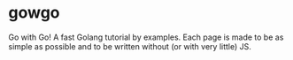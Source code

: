 # gowgo

Go with Go! A fast Golang tutorial by examples. Each page is made to be as
simple as possible and to be written without (or with very little) JS.

